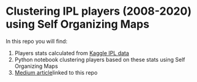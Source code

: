 # Clustering IPL players (2008-2020) using Self Organizing Maps

In this repo you will find:

1. Players stats calculated from [Kaggle IPL data](https://www.kaggle.com/datasets/patrickb1912/ipl-complete-dataset-20082020)
2. Python notebook clustering players based on these stats using Self Organizing Maps
3. [Medium article](https://shruti-roy.medium.com/clustering-ipl-cricket-data-using-self-organizing-map-be584598df69)linked to this repo
